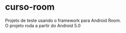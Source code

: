 # curso-room

Projeto de teste usando o framework para Android Room.<br>
O projeto roda a partir do Android 5.0
